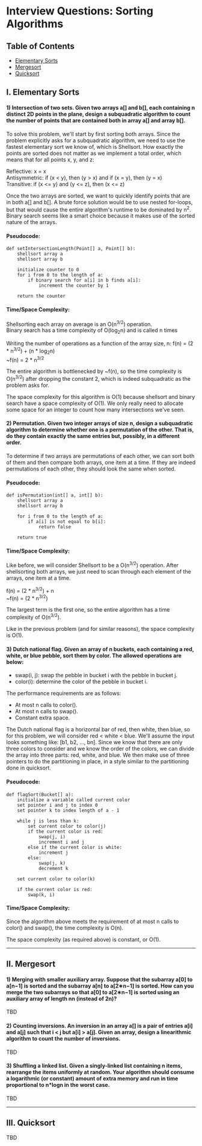 # **Interview Questions: Sorting Algorithms**

## Table of Contents
* [Elementary Sorts](#i.-elementary-sorts)
* [Mergesort](#ii.-mergesort)
* [Quicksort](#iii.-quicksort)

## **I. Elementary Sorts**

#### 1) **Intersection of two sets.** Given two arrays a[] and b[], each containing n distinct 2D points in the plane, design a subquadratic algorithm to count the number of points that are contained both in array a[] and array b[].

To solve this problem, we'll start by first sorting both arrays. Since the problem explicitly asks for a subquadratic algorithm, we need to use the fastest elementary sort we know of, which is Shellsort. How exactly the points are sorted does not matter as we implement a total order, which means that for all points x, y, and z:

Reflective: x = x <br>
Antisymmetric: if (x < y), then (y > x) and if (x = y), then (y = x) <br>
Transitive: if (x <= y) and (y <= z), then (x <= z) <br>

Once the two arrays are sorted, we want to quickly identify points that are in both a[] and b[]. A brute force solution would be to use nested for-loops, but that would cause the entire algorithm's runtime to be dominated by n<sup>2</sup>. Binary search seems like a smart choice because it makes use of the sorted nature of the arrays.

#### Pseudocode:

    def setIntersectionLength(Point[] a, Point[] b):
        shellsort array a
        shellsort array b

        initialize counter to 0
        for i from 0 to the length of a:
            if binary search for a[i] in b finds a[i]:
                increment the counter by 1
        
        return the counter

#### Time/Space Complexity:

Shellsorting each array on average is an O(n<sup>3/2</sup>) operation. <br>
Binary search has a time complexity of O(log<sub>2</sub>n) and is called n times <br>

Writing the number of operations as a function of the array size, n:
f(n) = (2 * n<sup>3/2</sup>) + (n * log<sub>2</sub>n) <br>
~f(n) = 2 * n<sup>3/2</sup>

The entire algorithm is bottlenecked by ~f(n), so the time complexity is O(n<sup>3/2</sup>) after dropping the constant 2, which is indeed subquadratic as the problem asks for.

The space complexity for this algorithm is O(1) because shellsort and binary search have a space complexity of O(1). We only really need to allocate some space for an integer to count how many intersections we've seen.

#### 2) **Permutation.** Given two integer arrays of size n, design a subquadratic algorithm to determine whether one is a permutation of the other. That is, do they contain exactly the same entries but, possibly, in a different order.

To determine if two arrays are permutations of each other, we can sort both of them and then compare both arrays, one item at a time. If they are indeed permutations of each other, they should look the same when sorted.

#### Pseudocode:

    def isPermutation(int[] a, int[] b):
        shellsort array a
        shellsort array b

        for i from 0 to the length of a:
            if a[i] is not equal to b[i]:
                return false
        
        return true

#### Time/Space Complexity:

Like before, we will consider Shellsort to be a O(n<sup>3/2</sup>) operation. After shellsorting both arrays, we just need to scan through each element of the arrays, one item at a time.

f(n) = (2 * n<sup>3/2</sup>) + n <br>
~f(n) = (2 * n<sup>3/2</sup>)

The largest term is the first one, so the entire algorithm has a time complexity of O(n<sup>3/2</sup>).

Like in the previous problem (and for similar reasons), the space complexity is O(1).

#### 3) **Dutch national flag.** Given an array of n buckets, each containing a red, white, or blue pebble, sort them by color. The allowed operations are below:

* swap(i, j): swap the pebble in bucket i with the pebble in bucket j.
* color(i): determine the color of the pebble in bucket i.

The performance requirements are as follows:
* At most n calls to color().
* At most n calls to swap().
* Constant extra space.

The Dutch national flag is a horizontal bar of red, then white, then blue, so for this problem, we will consider red < white < blue. We'll assume the input looks something like: [b1, b2, ..., bn]. Since we know that there are only three colors to consider and we know the order of the colors, we can divide the array into three parts: red, white, and blue. We then make use of three pointers to do the partitioning in place, in a style similar to the partitioning done in quicksort.

#### Pseudocode:

    def flagSort(Bucket[] a):
        initialize a variable called current color
        set pointer i and j to index 0
        set pointer k to index length of a - 1

        while j is less than k:
            set current color to color(j)
            if the current color is red:
                swap(j, i)
                increment i and j
            else if the current color is white:
                increment j
            else:
                swap(j, k) 
                decrement k

        set current color to color(k)

        if the current color is red:
            swap(k, i)

#### Time/Space Complexity:

Since the algorithm above meets the requirement of at most n calls to color() and swap(), the time complexity is O(n).

The space complexity (as required above) is constant, or O(1).

---

## II. Mergesort

#### 1) Merging with smaller auxiliary array. Suppose that the subarray a[0] to a[n−1] is sorted and the subarray a[n] to a[2∗n−1] is sorted. How can you merge the two subarrays so that a[0] to a[2∗n−1] is sorted using an auxiliary array of length nn (instead of 2n)?

TBD

#### 2) Counting inversions. An inversion in an array a[] is a pair of entries a[i] and a[j] such that i < j but a[i] > a[j]. Given an array, design a linearithmic algorithm to count the number of inversions.

TBD

#### 3) Shuffling a linked list. Given a singly-linked list containing n items, rearrange the items uniformly at random. Your algorithm should consume a logarithmic (or constant) amount of extra memory and run in time proportional to n*logn in the worst case.

TBD

---

## III. Quicksort
        
TBD

